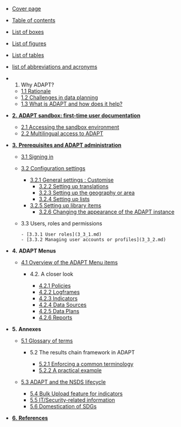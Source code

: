 - [Cover page](/)
- [Table of contents](table-of-contents.md)
- [List of boxes](list-of-boxes.md)
- [List of figures](list-of-figures.md)
- [List of tables](list-of-tables.md)
- [list of abbreviations and acronyms](list-of-abbreviations.md)

- 1. Why ADAPT?

  - [1.1 Rationale](1_1.md)
  - [1.2 Challenges in data planning](1_2.md)
  - [1.3 What is ADAPT and how does it help?](1_3.md)

- [**2.** **ADAPT sandbox: first-time user documentation**](2.md)

  - [2.1 Accessing the sandbox environment](2_1.md)
  - [2.2 Multilingual access to ADAPT](2_2.md)

- [**3.** **Prerequisites and ADAPT administration**](3.md)

	- [3.1 Signing in](3_1.md)
  - [3.2 Configuration settings](3_2.md)
	
    - [3.2.1 General settings : Customise](3_2_1.md)
		- [3.2.2 Setting up translations](3_2_2.md)
		- [3.2.3 Setting up the geography or area](3_2_3.md)
		- [3.2.4 Setting up lists](3_2_4.md)
    - [3.2.5 Setting up library items](3_2_5.md)
		- [3.2.6 Changing the appearance of the ADAPT instance](3_2_6.md)

  - 3.3 Users, roles and permissions
	
		- [3.3.1 User roles](3_3_1.md)
		- [3.3.2 Managing user accounts or profiles](3_3_2.md)

- **4.** **ADAPT Menus**

  - [4.1 Overview of the ADAPT Menu items](4_1.md)
	- 4.2. A closer look

		- [4.2.1 Policies](4_2_1.md)
		- [4.2.2 Logframes](4_2_2.md)
		- [4.2.3 Indicators](4_2_3.md)
		- [4.2.4 Data Sources](4_2_4.md)
		- [4.2.5 Data Plans](4_2_5.md)
		- [4.2.6 Reports](4_2_6.md)

- **5.** **Annexes**

  - [5.1 Glossary of terms](5_1.md)
	- 5.2 The results chain framework in ADAPT

		- [5.2.1 Enforcing a common terminology](5_2_1.md)
		- [5.2.2 A practical example](5_2_2.md)

  - [5.3 ADAPT and the NSDS lifecycle](5_3.md)
	- [5.4 Bulk Upload feature for indicators](5_4.md)
	- [5.5 IT/Security-related information](5_5.md)
	- [5.6 Domestication of SDGs](5_6.md)

- [**6.** **References**](6.md)